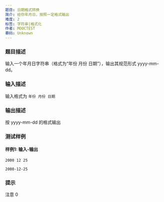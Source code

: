 ```yaml
---
题目: 日期格式转换
简介: 给你年月日，按照一定格式输出
难度: 2
标签: 字符串|格式化
作者: MOOCTEST
慕码: Unknown
---
```


### 题目描述

输入一个年月日字符串（格式为“年份 月份 日期”），输出其规范形式 yyyy-mm-dd。

### 输入描述

输入格式为 `年份 月份 日期`

### 输出描述

按 yyyy-mm-dd 的格式输出

### 测试样例

#### 样例1: 输入-输出

```
2000 12 25
```

```
2000-12-25
```

### 提示

注意 0